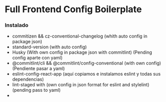 # Full Frontend Config Boilerplate

### Instalado
- commitizen && cz-conventional-changelog (whith auto config in package json)
- standard-version (with auto config)
- Husky (With own config in package json with commitlint) (Pending config aparte con yaml)
- @commitlint/cli && @commitlint/config-conventional (with own config) (Pendiente pasar a yaml)
- eslint-config-react-app (aquí copiamos e instalamos eslint y todas sus dependencias)
- lint-staged with (own config in json format for eslint and stylelint) (pending pass to yaml)
- 